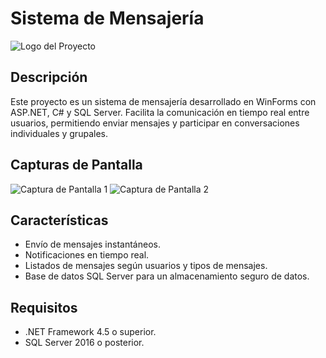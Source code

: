 # Sistema de Mensajería

![Logo del Proyecto](tu_logo.png)

## Descripción

Este proyecto es un sistema de mensajería desarrollado en WinForms con ASP.NET, C# y SQL Server. Facilita la comunicación en tiempo real entre usuarios, permitiendo enviar mensajes y participar en conversaciones individuales y grupales.

## Capturas de Pantalla

![Captura de Pantalla 1](captura1.png)
![Captura de Pantalla 2](captura2.png)

## Características

- Envío de mensajes instantáneos.
- Notificaciones en tiempo real.
- Listados de mensajes según usuarios y tipos de mensajes.
- Base de datos SQL Server para un almacenamiento seguro de datos.

## Requisitos

- .NET Framework 4.5 o superior.
- SQL Server 2016 o posterior.
